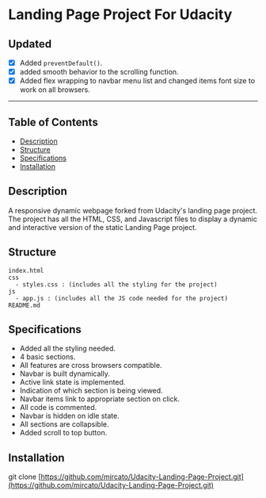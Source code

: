 # Landing Page Project For Udacity

## Updated

- [x] Added ```preventDefault()```.
- [x] added smooth behavior to the scrolling function.
- [x] Added flex wrapping to navbar menu list and changed items font size to work on all browsers.

---

## Table of Contents

  - [Description](#description)
  - [Structure](#structure)
  - [Specifications](#specifications)
  - [Installation](#installation)

## Description

A responsive dynamic webpage forked from Udacity's landing page project.
The project has all the HTML, CSS, and Javascript files to display a dynamic and interactive version of the static Landing Page project.

## Structure

    index.html
    css
      - styles.css : (includes all the styling for the project)
    js
      - app.js : (includes all the JS code needed for the project)
    README.md

## Specifications

* Added all the styling needed.
* 4 basic sections.
* All features are cross browsers compatible.
* Navbar is built dynamically.
* Active link state is implemented.
* Indication of which section is being viewed.
* Navbar items link to appropriate section on click.
* All code is commented.
* Navbar is hidden on idle state.
* All sections are collapsible.
* Added scroll to top button.

## Installation

  git clone [https://github.com/mircato/Udacity-Landing-Page-Project.git](https://github.com/mircato/Udacity-Landing-Page-Project.git)
